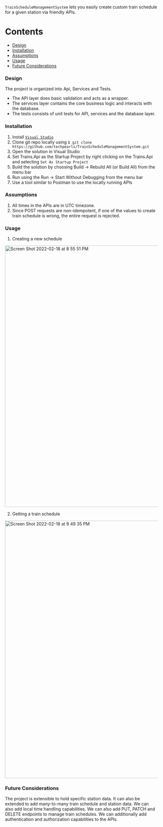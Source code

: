 ﻿`TrainScheduleManagementSystem` lets you easily create custom train schedule for a given station via friendly APIs.

Contents
========

 * [Design](#design)
 * [Installation](#installation)
 * [Assumptions](#assumptions)
 * [Usage](#usage)
 * [Future Considerations](#future-considerations)

### Design

The project is organized into Api, Services and Tests.
- The API layer does basic validation and acts as a wrapper.
- The services layer contains the core business logic and interacts with the database.
- The tests consists of unit tests for API, services and the database layer.

### Installation

1. Install [`Visual Studio`](https://visualstudio.microsoft.com/downloads/)
2. Clone git repo locally using `$ git clone https://github.com/techpearls/TrainScheduleManagementSystem.git`
3. Open the solution in Visual Studio
4. Set Trains.Api as the Startup Project by right clicking on the Trains.Api and selecting `Set As Startup Project`
5. Build the solution by choosing Build -> Rebuild All (or Build All) from the menu bar
6. Run using the Run -> Start Without Debugging from the menu bar
7. Use a tool similar to Postman to use the locally running APIs

### Assumptions
1. All times in the APIs are in UTC timezone.
2. Since POST requests are non-idempotent, if one of the values to create train schedule is wrong, the entire request is rejected.

### Usage
1. Creating a new schedule
<img width="863" alt="Screen Shot 2022-02-18 at 8 55 51 PM" src="https://user-images.githubusercontent.com/11620079/154786892-783011b6-03e5-4ebd-bf38-cdfd190f736e.png">

2. Getting a train schedule
<img width="850" alt="Screen Shot 2022-02-18 at 9 49 35 PM" src="https://user-images.githubusercontent.com/11620079/154788306-e8b8f0c5-891b-4a76-ab99-e71079ea9176.png">

### Future Considerations

The project is extensible to hold specific station data. It can also be extended to add many-to-many train schedule and station data.
We can also add local time handling capabilities.
We can also add PUT, PATCH and DELETE endpoints to manage train schedules. We can additionally add authentication and authorization capabilities to the APIs.

